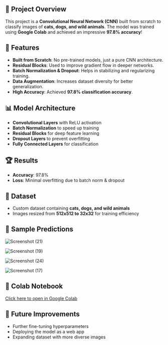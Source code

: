 ## 📌 Project Overview
This project is a **Convolutional Neural Network (CNN)** built from scratch to classify images of **cats, dogs, and wild animals**. The model was trained using **Google Colab** and achieved an impressive **97.8% accuracy**!

## 🚀 Features
- **Built from Scratch**: No pre-trained models, just a pure CNN architecture.
- **Residual Blocks**: Used to improve gradient flow in deeper networks.
- **Batch Normalization & Dropout**: Helps in stabilizing and regularizing training.
- **Data Augmentation**: Increases dataset diversity for better generalization.
- **High Accuracy**: Achieved **97.8% classification accuracy**.

## 📊 Model Architecture
- **Convolutional Layers** with ReLU activation
- **Batch Normalization** to speed up training
- **Residual Blocks** for deep feature learning
- **Dropout Layers** to prevent overfitting
- **Fully Connected Layers** for classification

## 🏆 Results  
- **Accuracy**: 97.8%  
- **Loss**: Minimal overfitting due to batch norm & dropout

## 📂 Dataset
- Custom dataset containing **cats, dogs, and wild animals**
- Images resized from **512x512 to 32x32** for training efficiency

## 📸 Sample Predictions
![Screenshot (21)](https://github.com/user-attachments/assets/bbde1636-95f9-4879-81a8-f525967e6f68)

![Screenshot (19)](https://github.com/user-attachments/assets/fbbdc4fd-9a88-4ccd-b058-8e0025a42dcf)

![Screenshot (24)](https://github.com/user-attachments/assets/6179ba42-d984-4113-b206-c51d6ce34e09)

![Screenshot (17)](https://github.com/user-attachments/assets/51625619-6fea-47dd-a306-0f0e37cf8cd6)


## 🔗 Colab Notebook
[Click here to open in Google Colab](https://colab.research.google.com/drive/1TwMoS1Le3aqUZ_xhKkAs1yWZ4VvGjL-k?authuser=1&hl=en#scrollTo=o8dW2p-WC0IY)

## 🌟 Future Improvements
- Further fine-tuning hyperparameters
- Deploying the model as a web app
- Expanding dataset with more diverse images

